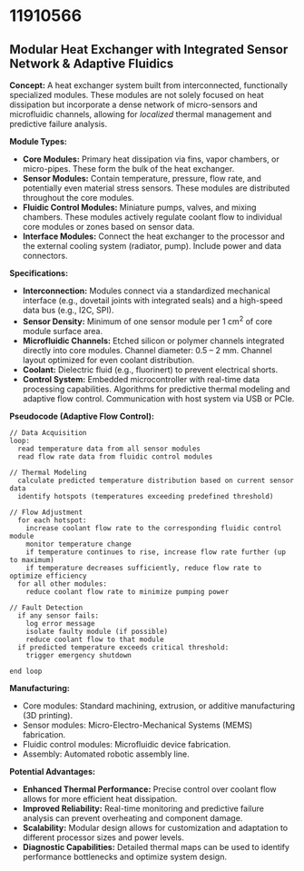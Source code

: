 # 11910566

## Modular Heat Exchanger with Integrated Sensor Network & Adaptive Fluidics

**Concept:** A heat exchanger system built from interconnected, functionally specialized modules. These modules are not solely focused on heat dissipation but incorporate a dense network of micro-sensors and microfluidic channels, allowing for *localized* thermal management and predictive failure analysis.

**Module Types:**

*   **Core Modules:** Primary heat dissipation via fins, vapor chambers, or micro-pipes. These form the bulk of the heat exchanger.
*   **Sensor Modules:** Contain temperature, pressure, flow rate, and potentially even material stress sensors.  These modules are distributed throughout the core modules.
*   **Fluidic Control Modules:** Miniature pumps, valves, and mixing chambers. These modules actively regulate coolant flow to individual core modules or zones based on sensor data.
*   **Interface Modules:** Connect the heat exchanger to the processor and the external cooling system (radiator, pump). Include power and data connectors.

**Specifications:**

*   **Interconnection:**  Modules connect via a standardized mechanical interface (e.g., dovetail joints with integrated seals) and a high-speed data bus (e.g., I2C, SPI).
*   **Sensor Density:**  Minimum of one sensor module per 1 cm<sup>2</sup> of core module surface area.
*   **Microfluidic Channels:** Etched silicon or polymer channels integrated directly into core modules. Channel diameter: 0.5 – 2 mm.  Channel layout optimized for even coolant distribution.
*   **Coolant:** Dielectric fluid (e.g., fluorinert) to prevent electrical shorts.
*   **Control System:**  Embedded microcontroller with real-time data processing capabilities.  Algorithms for predictive thermal modeling and adaptive flow control.  Communication with host system via USB or PCIe.

**Pseudocode (Adaptive Flow Control):**

```
// Data Acquisition
loop:
  read temperature data from all sensor modules
  read flow rate data from fluidic control modules

// Thermal Modeling
  calculate predicted temperature distribution based on current sensor data
  identify hotspots (temperatures exceeding predefined threshold)

// Flow Adjustment
  for each hotspot:
    increase coolant flow rate to the corresponding fluidic control module
    monitor temperature change
    if temperature continues to rise, increase flow rate further (up to maximum)
    if temperature decreases sufficiently, reduce flow rate to optimize efficiency
  for all other modules:
    reduce coolant flow rate to minimize pumping power

// Fault Detection
  if any sensor fails:
    log error message
    isolate faulty module (if possible)
    reduce coolant flow to that module
  if predicted temperature exceeds critical threshold:
    trigger emergency shutdown

end loop
```

**Manufacturing:**

*   Core modules: Standard machining, extrusion, or additive manufacturing (3D printing).
*   Sensor modules: Micro-Electro-Mechanical Systems (MEMS) fabrication.
*   Fluidic control modules: Microfluidic device fabrication.
*   Assembly: Automated robotic assembly line.

**Potential Advantages:**

*   **Enhanced Thermal Performance:** Precise control over coolant flow allows for more efficient heat dissipation.
*   **Improved Reliability:** Real-time monitoring and predictive failure analysis can prevent overheating and component damage.
*   **Scalability:** Modular design allows for customization and adaptation to different processor sizes and power levels.
*   **Diagnostic Capabilities:**  Detailed thermal maps can be used to identify performance bottlenecks and optimize system design.